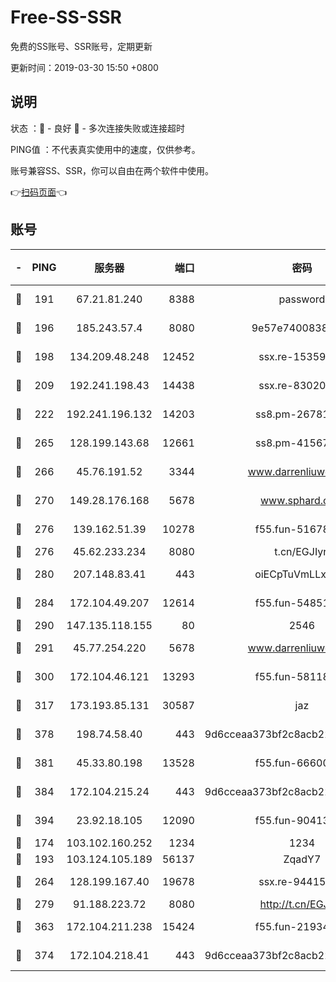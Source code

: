 # Free-SS-SSR

免费的SS账号、SSR账号，定期更新

更新时间：2019-03-30 15:50 +0800

## 说明

状态     ：🙂 - 良好 🙁 - 多次连接失败或连接超时

PING值   ：不代表真实使用中的速度，仅供参考。

账号兼容SS、SSR，你可以自由在两个软件中使用。

👉[扫码页面](https://liesauer.github.io/Free-SS-SSR/)👈

## 账号

|-|PING|服务器|端口|密码|加密方式|区域|
|:----:|:----:|:-----:|-----:|:----:|:----:|:----:|
|🙂|191|67.21.81.240|8388|password|aes-256-cfb|US|
|🙂|196|185.243.57.4|8080|9e57e7400838a01e|chacha20-ietf|US|
|🙂|198|134.209.48.248|12452|ssx.re-15359519|aes-256-cfb|US|
|🙂|209|192.241.198.43|14438|ssx.re-83020606|aes-256-cfb|US|
|🙂|222|192.241.196.132|14203|ss8.pm-26781562|aes-256-cfb|US|
|🙂|265|128.199.143.68|12661|ss8.pm-41567124|aes-256-cfb|SG|
|🙂|266|45.76.191.52|3344|www.darrenliuwei.com|aes-256-cfb|JP|
|🙂|270|149.28.176.168|5678|www.sphard.com|aes-256-cfb|AU|
|🙂|276|139.162.51.39|10278|f55.fun-51678330|aes-256-cfb|SG|
|🙂|276|45.62.233.234|8080|t.cn/EGJIyrl|rc4-md5|CA|
|🙂|280|207.148.83.41|443|oiECpTuVmLLxk4Ts|aes-256-cfb|AU|
|🙂|284|172.104.49.207|12614|f55.fun-54851192|aes-256-cfb|SG|
|🙂|290|147.135.118.155|80|2546|chacha20|US|
|🙂|291|45.77.254.220|5678|www.darrenliuwei.com|aes-256-cfb|SG|
|🙂|300|172.104.46.121|13293|f55.fun-58118866|aes-256-cfb|SG|
|🙂|317|173.193.85.131|30587|jaz|aes-256-cfb|US|
|🙂|378|198.74.58.40|443|9d6cceaa373bf2c8acb22e60b6a58be6|aes-256-cfb|US|
|🙂|381|45.33.80.198|13528|f55.fun-66600164|aes-256-cfb|US|
|🙂|384|172.104.215.24|443|9d6cceaa373bf2c8acb22e60b6a58be6|aes-256-cfb|US|
|🙂|394|23.92.18.105|12090|f55.fun-90413595|aes-256-cfb|US|
|🙂|174|103.102.160.252|1234|1234|rc4-md5|JP|
|🙂|193|103.124.105.189|56137|ZqadY7|chacha20|US|
|🙂|264|128.199.167.40|19678|ssx.re-94415415|aes-256-cfb|SG|
|🙂|279|91.188.223.72|8080|http://t.cn/EGJIyrl|rc4-md5|RU|
|🙂|363|172.104.211.238|15424|f55.fun-21934878|aes-256-cfb|US|
|🙂|374|172.104.218.41|443|9d6cceaa373bf2c8acb22e60b6a58be6|aes-256-cfb|US|
